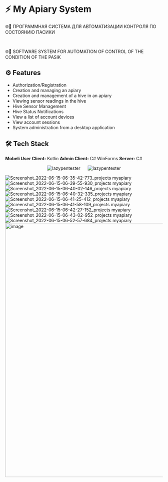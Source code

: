 # ⚡️ My Apiary System

<p>🌐🐝 ПРОГРАММНАЯ СИСТЕМА ДЛЯ АВТОМАТИЗАЦИИ КОНТРОЛЯ ПО СОСТОЯНИЮ ПАСИКИ</p>
<br/>
<p>🌐🐝 SOFTWARE SYSTEM FOR AUTOMATION OF CONTROL OF THE CONDITION OF THE PASIK</p>

## ⚙️ Features

- Authorization/Registration
- Creation and managing an apiary
- Creation and management of a hive in an apiary
- Viewing sensor readings in the hive
- Hive Sensor Management
- Hive Status Notifications
- View a list of account devices
- View account sessions
- System administration from a desktop application

## 🛠 Tech Stack

**Mobeli User Client:** Kotlin
**Admin Client:** C# WinForms
**Server:** C#

<div align="center">
  <p align="center">
    <img src="https://github.com/user-attachments/assets/6974de54-a72c-4da5-b607-e5e489f5de91" alt="lazypentester" style="display: inline-block; margin-right: 20px;">
    <img src="https://github.com/user-attachments/assets/314de8e2-ca1c-4904-9583-926f0c9cdcae" alt="lazypentester" style="display: inline-block;">
  </p>
</div>

![Screenshot_2022-06-15-06-35-42-773_projects myapiary](https://github.com/user-attachments/assets/6974de54-a72c-4da5-b607-e5e489f5de91)
![Screenshot_2022-06-15-06-39-55-930_projects myapiary](https://github.com/user-attachments/assets/314de8e2-ca1c-4904-9583-926f0c9cdcae)
![Screenshot_2022-06-15-06-40-02-146_projects myapiary](https://github.com/user-attachments/assets/9ebf1fb2-ca85-49f6-b3cb-c98d6f225aaf)
![Screenshot_2022-06-15-06-40-32-335_projects myapiary](https://github.com/user-attachments/assets/8e16470a-c1f4-4dac-9426-1945c05438d6)
![Screenshot_2022-06-15-06-41-25-412_projects myapiary](https://github.com/user-attachments/assets/bbd1ab10-a934-4872-a4ba-825434fdee59)
![Screenshot_2022-06-15-06-41-58-109_projects myapiary](https://github.com/user-attachments/assets/42f9f43c-8d31-4d9b-86ea-43f4f082fa96)
![Screenshot_2022-06-15-06-42-27-152_projects myapiary](https://github.com/user-attachments/assets/7e029abf-590c-4c76-8361-adef28de5495)
![Screenshot_2022-06-15-06-43-02-952_projects myapiary](https://github.com/user-attachments/assets/993c7664-3802-4601-8ae9-d8ed956ef5ab)
![Screenshot_2022-06-15-06-52-57-684_projects myapiary](https://github.com/user-attachments/assets/9925ea96-b9a5-4d35-b126-80df9c2d912f)
<img width="1389" height="812" alt="image" src="https://github.com/user-attachments/assets/a63abbb7-9a6c-472b-9c6f-53e4924097e0" />








